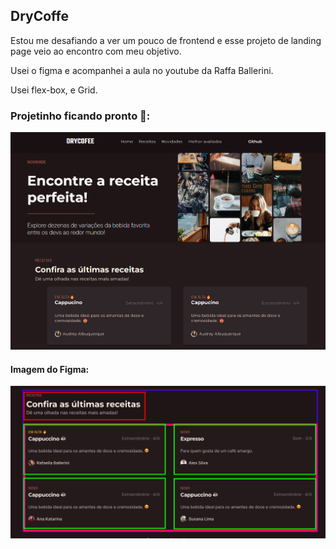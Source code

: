 ## DryCoffe

Estou me desafiando a ver um pouco de frontend e esse projeto de landing page veio ao encontro com meu objetivo. 

Usei o figma e acompanhei a aula no youtube da Raffa Ballerini.

Usei flex-box, e Grid. 


### Projetinho ficando pronto 🐆: 
![imagem do projeto pronto](./assests/Screenshot%202024-09-19%20132315.png)


#### Imagem do Figma:

![imagem do projeto pronto](./assests/Screenshot%202024-09-18%20213429.png)


